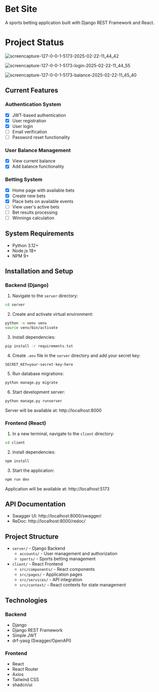 # Bet Site

A sports betting application built with Django REST Framework and React.

# Project Status

![screencapture-127-0-0-1-5173-2025-02-22-11_44_42](https://github.com/user-attachments/assets/78b3ee22-76df-41e2-b303-faedb694ce35)

![screencapture-127-0-0-1-5173-login-2025-02-22-11_44_55](https://github.com/user-attachments/assets/8270c1b6-7c2e-4d2f-b64b-0e5e08fc005f)

![screencapture-127-0-0-1-5173-balance-2025-02-22-11_45_40](https://github.com/user-attachments/assets/8b86e130-f064-48f5-9620-4800dfecd912)


## Current Features

### Authentication System
- [x] JWT-based authentication
- [x] User registration
- [x] User login
- [ ] Email verification
- [ ] Password reset functionality

### User Balance Management
- [x] View current balance
- [x] Add balance functionality

### Betting System
- [x] Home page with available bets
- [x] Create new bets
- [x] Place bets on available events
- [ ] View user's active bets
- [ ] Bet results processing
- [ ] Winnings calculation

## System Requirements

- Python 3.12+
- Node.js 18+ 
- NPM 9+

## Installation and Setup

### Backend (Django)

1. Navigate to the `server` directory:
```bash
cd server
```

2. Create and activate virtual environment:
```bash
python -m venv venv
source venv/bin/activate
```

3. Install dependencies:
```bash
pip install -r requirements.txt
```

4. Create `.env` file in the `server` directory and add your secret key:
```plaintext
SECRET_KEY=your-secret-key-here
```

5. Run database migrations:
```bash
python manage.py migrate
```

6. Start development server:
```bash
python manage.py runserver
```

Server will be available at: http://localhost:8000

### Frontend (React)

1. In a new terminal, navigate to the `client` directory:
```bash
cd client
```

2. Install dependencies:
```bash
npm install
```

3. Start the application:
```bash
npm run dev
```

Application will be available at: http://localhost:5173

## API Documentation

- Swagger UI: http://localhost:8000/swagger/
- ReDoc: http://localhost:8000/redoc/

## Project Structure

- `server/` - Django Backend
  - `accounts/` - User management and authorization
  - `sports/` - Sports betting management
- `client/` - React Frontend
  - `src/components/` - React components
  - `src/pages/` - Application pages
  - `src/services/` - API integration
  - `src/context/` - React contexts for state management

## Technologies

### Backend
- Django
- Django REST Framework
- Simple JWT
- drf-yasg (Swagger/OpenAPI)

### Frontend
- React
- React Router
- Axios
- Tailwind CSS
- shadcn/ui
